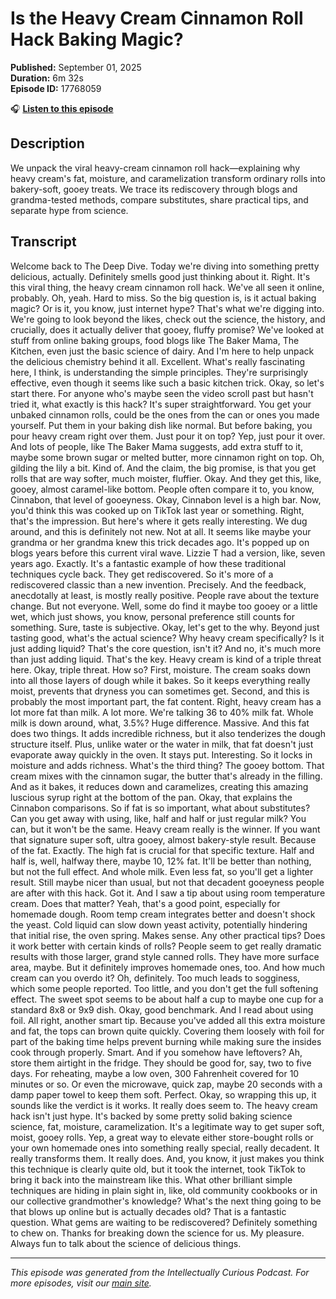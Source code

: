 # Is the Heavy Cream Cinnamon Roll Hack Baking Magic?

**Published:** September 01, 2025  
**Duration:** 6m 32s  
**Episode ID:** 17768059

🎧 **[Listen to this episode](https://intellectuallycurious.buzzsprout.com/2529712/episodes/17768059-is-the-heavy-cream-cinnamon-roll-hack-baking-magic?)**

## Description

<p>We unpack the viral heavy-cream cinnamon roll hack—explaining why heavy cream's fat, moisture, and caramelization transform ordinary rolls into bakery-soft, gooey treats. We trace its rediscovery through blogs and grandma-tested methods, compare substitutes, share practical tips, and separate hype from science.</p>

## Transcript

Welcome back to The Deep Dive. Today we're diving into something pretty delicious, actually. Definitely smells good just thinking about it. Right. It's this viral thing, the heavy cream cinnamon roll hack. We've all seen it online, probably. Oh, yeah. Hard to miss. So the big question is, is it actual baking magic? Or is it, you know, just internet hype? That's what we're digging into. We're going to look beyond the likes, check out the science, the history, and crucially, does it actually deliver that gooey, fluffy promise? We've looked at stuff from online baking groups, food blogs like The Baker Mama, The Kitchen, even just the basic science of dairy. And I'm here to help unpack the delicious chemistry behind it all. Excellent. What's really fascinating here, I think, is understanding the simple principles. They're surprisingly effective, even though it seems like such a basic kitchen trick. Okay, so let's start there. For anyone who's maybe seen the video scroll past but hasn't tried it, what exactly is this hack? It's super straightforward. You get your unbaked cinnamon rolls, could be the ones from the can or ones you made yourself. Put them in your baking dish like normal. But before baking, you pour heavy cream right over them. Just pour it on top? Yep, just pour it over. And lots of people, like The Baker Mama suggests, add extra stuff to it, maybe some brown sugar or melted butter, more cinnamon right on top. Oh, gilding the lily a bit. Kind of. And the claim, the big promise, is that you get rolls that are way softer, much moister, fluffier. Okay. And they get this, like, gooey, almost caramel-like bottom. People often compare it to, you know, Cinnabon, that level of gooeyness. Okay, Cinnabon level is a high bar. Now, you'd think this was cooked up on TikTok last year or something. Right, that's the impression. But here's where it gets really interesting. We dug around, and this is definitely not new. Not at all. It seems like maybe your grandma or her grandma knew this trick decades ago. It's popped up on blogs years before this current viral wave. Lizzie T had a version, like, seven years ago. Exactly. It's a fantastic example of how these traditional techniques cycle back. They get rediscovered. So it's more of a rediscovered classic than a new invention. Precisely. And the feedback, anecdotally at least, is mostly really positive. People rave about the texture change. But not everyone. Well, some do find it maybe too gooey or a little wet, which just shows, you know, personal preference still counts for something. Sure, taste is subjective. Okay, let's get to the why. Beyond just tasting good, what's the actual science? Why heavy cream specifically? Is it just adding liquid? That's the core question, isn't it? And no, it's much more than just adding liquid. That's the key. Heavy cream is kind of a triple threat here. Okay, triple threat. How so? First, moisture. The cream soaks down into all those layers of dough while it bakes. So it keeps everything really moist, prevents that dryness you can sometimes get. Second, and this is probably the most important part, the fat content. Right, heavy cream has a lot more fat than milk. A lot more. We're talking 36 to 40% milk fat. Whole milk is down around, what, 3.5%? Huge difference. Massive. And this fat does two things. It adds incredible richness, but it also tenderizes the dough structure itself. Plus, unlike water or the water in milk, that fat doesn't just evaporate away quickly in the oven. It stays put. Interesting. So it locks in moisture and adds richness. What's the third thing? The gooey bottom. That cream mixes with the cinnamon sugar, the butter that's already in the filling. And as it bakes, it reduces down and caramelizes, creating this amazing luscious syrup right at the bottom of the pan. Okay, that explains the Cinnabon comparisons. So if fat is so important, what about substitutes? Can you get away with using, like, half and half or just regular milk? You can, but it won't be the same. Heavy cream really is the winner. If you want that signature super soft, ultra gooey, almost bakery-style result. Because of the fat. Exactly. The high fat is crucial for that specific texture. Half and half is, well, halfway there, maybe 10, 12% fat. It'll be better than nothing, but not the full effect. And whole milk. Even less fat, so you'll get a lighter result. Still maybe nicer than usual, but not that decadent gooeyness people are after with this hack. Got it. And I saw a tip about using room temperature cream. Does that matter? Yeah, that's a good point, especially for homemade dough. Room temp cream integrates better and doesn't shock the yeast. Cold liquid can slow down yeast activity, potentially hindering that initial rise, the oven spring. Makes sense. Any other practical tips? Does it work better with certain kinds of rolls? People seem to get really dramatic results with those larger, grand style canned rolls. They have more surface area, maybe. But it definitely improves homemade ones, too. And how much cream can you overdo it? Oh, definitely. Too much leads to sogginess, which some people reported. Too little, and you don't get the full softening effect. The sweet spot seems to be about half a cup to maybe one cup for a standard 8x8 or 9x9 dish. Okay, good benchmark. And I read about using foil. All right, another smart tip. Because you've added all this extra moisture and fat, the tops can brown quite quickly. Covering them loosely with foil for part of the baking time helps prevent burning while making sure the insides cook through properly. Smart. And if you somehow have leftovers? Ah, store them airtight in the fridge. They should be good for, say, two to five days. For reheating, maybe a low oven, 300 Fahrenheit covered for 10 minutes or so. Or even the microwave, quick zap, maybe 20 seconds with a damp paper towel to keep them soft. Perfect. Okay, so wrapping this up, it sounds like the verdict is it works. It really does seem to. The heavy cream hack isn't just hype. It's backed by some pretty solid baking science science, fat, moisture, caramelization. It's a legitimate way to get super soft, moist, gooey rolls. Yep, a great way to elevate either store-bought rolls or your own homemade ones into something really special, really decadent. It really transforms them. It really does. And, you know, it just makes you think this technique is clearly quite old, but it took the internet, took TikTok to bring it back into the mainstream like this. What other brilliant simple techniques are hiding in plain sight in, like, old community cookbooks or in our collective grandmother's knowledge? What's the next thing going to be that blows up online but is actually decades old? That is a fantastic question. What gems are waiting to be rediscovered? Definitely something to chew on. Thanks for breaking down the science for us. My pleasure. Always fun to talk about the science of delicious things.

---
*This episode was generated from the Intellectually Curious Podcast. For more episodes, visit our [main site](https://intellectuallycurious.buzzsprout.com).*
